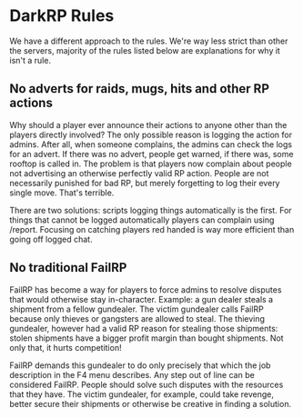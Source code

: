 # DarkRP Rules

We have a different approach to the rules. 
We're way less strict than other the servers, 
majority of the rules listed below are explanations for why it isn't a rule.


## No adverts for raids, mugs, hits and other RP actions

Why should a player ever announce their actions to anyone other than the players directly involved?
The only possible reason is logging the action for admins. After all, when someone complains, the admins can check the logs for an advert.
If there was no advert, people get warned, if there was, some  rooftop is called in.
The problem is that players now complain about people not advertising an otherwise perfectly valid RP action.
People are not necessarily punished for bad RP, but merely forgetting to log their every single move. That's terrible.

There are two solutions: scripts logging things automatically is the first. 
For things that cannot be logged automatically players can complain using /report. 
Focusing on catching players red handed is way more efficient than going off logged chat.

## No traditional FailRP
FailRP has become a way for players to force admins to resolve disputes that would otherwise stay in-character. 
Example: a gun dealer steals a shipment from a fellow gundealer. The victim gundealer calls FailRP because only thieves or gangsters are allowed to steal. 
The thieving gundealer, however had a valid RP reason for stealing those shipments: stolen shipments have a bigger profit margin than bought shipments. 
Not only that, it hurts competition!

FailRP demands this gundealer to do only precisely that which the job description in the F4 menu describes. Any step out of line can be considered FailRP. 
People should solve such disputes with the resources that they have. The victim gundealer, for example, could take revenge, better secure their shipments or otherwise be creative in finding a solution.



